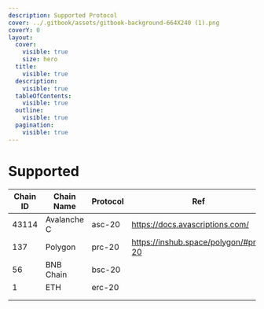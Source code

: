 ```yaml
---
description: Supported Protocol
cover: ../.gitbook/assets/gitbook-background-664X240 (1).png
coverY: 0
layout:
  cover:
    visible: true
    size: hero
  title:
    visible: true
  description:
    visible: true
  tableOfContents:
    visible: true
  outline:
    visible: true
  pagination:
    visible: true
---
```


# Supported

<table><thead><tr><th width="110">Chain ID</th><th>Chain Name</th><th width="96">Protocol</th><th width="271">Ref</th><th>Comment</th></tr></thead><tbody><tr><td>43114</td><td>Avalanche C</td><td>asc-20</td><td><a href="https://docs.avascriptions.com/">https://docs.avascriptions.com/</a></td><td>block start:</td></tr><tr><td>137</td><td>Polygon</td><td>prc-20</td><td><a href="https://inshub.space/polygon/#prc-20">https://inshub.space/polygon/#prc-20</a></td><td>StartHeight</td></tr><tr><td>56</td><td>BNB Chain</td><td>bsc-20</td><td></td><td></td></tr><tr><td>1</td><td>ETH</td><td>erc-20</td><td></td><td></td></tr><tr><td></td><td></td><td></td><td></td><td></td></tr><tr><td></td><td></td><td></td><td></td><td></td></tr></tbody></table>
